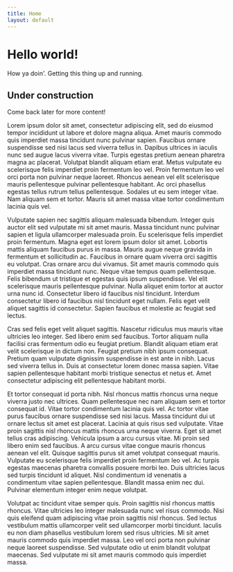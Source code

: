 ```yaml
---
title: Home
layout: default
---
```


# Hello world!

How ya doin'. Getting this thing up and running.

## Under construction

Come back later for more content!

Lorem ipsum dolor sit amet, consectetur adipiscing elit, sed do eiusmod tempor incididunt ut labore et dolore magna aliqua. Amet mauris commodo quis imperdiet massa tincidunt nunc pulvinar sapien. Faucibus ornare suspendisse sed nisi lacus sed viverra tellus in. Dapibus ultrices in iaculis nunc sed augue lacus viverra vitae. Turpis egestas pretium aenean pharetra magna ac placerat. Volutpat blandit aliquam etiam erat. Metus vulputate eu scelerisque felis imperdiet proin fermentum leo vel. Proin fermentum leo vel orci porta non pulvinar neque laoreet. Rhoncus aenean vel elit scelerisque mauris pellentesque pulvinar pellentesque habitant. Ac orci phasellus egestas tellus rutrum tellus pellentesque. Sodales ut eu sem integer vitae. Nam aliquam sem et tortor. Mauris sit amet massa vitae tortor condimentum lacinia quis vel.

Vulputate sapien nec sagittis aliquam malesuada bibendum. Integer quis auctor elit sed vulputate mi sit amet mauris. Massa tincidunt nunc pulvinar sapien et ligula ullamcorper malesuada proin. Eu scelerisque felis imperdiet proin fermentum. Magna eget est lorem ipsum dolor sit amet. Lobortis mattis aliquam faucibus purus in massa. Mauris augue neque gravida in fermentum et sollicitudin ac. Faucibus in ornare quam viverra orci sagittis eu volutpat. Cras ornare arcu dui vivamus. Sit amet mauris commodo quis imperdiet massa tincidunt nunc. Neque vitae tempus quam pellentesque. Felis bibendum ut tristique et egestas quis ipsum suspendisse. Vel elit scelerisque mauris pellentesque pulvinar. Nulla aliquet enim tortor at auctor urna nunc id. Consectetur libero id faucibus nisl tincidunt. Interdum consectetur libero id faucibus nisl tincidunt eget nullam. Felis eget velit aliquet sagittis id consectetur. Sapien faucibus et molestie ac feugiat sed lectus.

Cras sed felis eget velit aliquet sagittis. Nascetur ridiculus mus mauris vitae ultricies leo integer. Sed libero enim sed faucibus. Tortor aliquam nulla facilisi cras fermentum odio eu feugiat pretium. Blandit aliquam etiam erat velit scelerisque in dictum non. Feugiat pretium nibh ipsum consequat. Pretium quam vulputate dignissim suspendisse in est ante in nibh. Lacus sed viverra tellus in. Duis at consectetur lorem donec massa sapien. Vitae sapien pellentesque habitant morbi tristique senectus et netus et. Amet consectetur adipiscing elit pellentesque habitant morbi.

Et tortor consequat id porta nibh. Nisl rhoncus mattis rhoncus urna neque viverra justo nec ultrices. Quam pellentesque nec nam aliquam sem et tortor consequat id. Vitae tortor condimentum lacinia quis vel. Ac tortor vitae purus faucibus ornare suspendisse sed nisi lacus. Massa tincidunt dui ut ornare lectus sit amet est placerat. Lacinia at quis risus sed vulputate. Vitae proin sagittis nisl rhoncus mattis rhoncus urna neque viverra. Eget sit amet tellus cras adipiscing. Vehicula ipsum a arcu cursus vitae. Mi proin sed libero enim sed faucibus. A arcu cursus vitae congue mauris rhoncus aenean vel elit. Quisque sagittis purus sit amet volutpat consequat mauris. Vulputate eu scelerisque felis imperdiet proin fermentum leo vel. Ac turpis egestas maecenas pharetra convallis posuere morbi leo. Duis ultricies lacus sed turpis tincidunt id aliquet. Nisl condimentum id venenatis a condimentum vitae sapien pellentesque. Blandit massa enim nec dui. Pulvinar elementum integer enim neque volutpat.

Volutpat ac tincidunt vitae semper quis. Proin sagittis nisl rhoncus mattis rhoncus. Vitae ultricies leo integer malesuada nunc vel risus commodo. Nisi quis eleifend quam adipiscing vitae proin sagittis nisl rhoncus. Sed lectus vestibulum mattis ullamcorper velit sed ullamcorper morbi tincidunt. Iaculis eu non diam phasellus vestibulum lorem sed risus ultricies. Mi sit amet mauris commodo quis imperdiet massa. Leo vel orci porta non pulvinar neque laoreet suspendisse. Sed vulputate odio ut enim blandit volutpat maecenas. Sed vulputate mi sit amet mauris commodo quis imperdiet massa.
